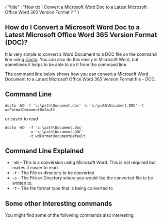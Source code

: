 {
    "title" : "How do I Convert a Microsoft Word Doc to a Latest Microsoft Office Word 365 Version Format ? " 
}

How do I Convert a Microsoft Word Doc to a Latest Microsoft Office Word 365 Version Format  (DOC)?         
-

It is very simple to convert a Word Document to a DOC file  on the command line using [Docto](https://github.com/tobya/docto). You can also do this easily in Microsoft Word, but sometimes it helps to be able to do it from the command line.  

The command line below shows how you can convert a Microsoft Word Document to a Latest Microsoft Office Word 365 Version Format  file - DOC.

Command Line 
-

 ````
 docto -WD -f 'c:\path\Document.doc' -o 'c:\path\Document.DOC' -t wdFormatDocumentDefault
 ````
 or easier to read
 ````
 docto -WD  -f 'c:\path\Document.doc' 
            -o 'c:\path\Document.DOC' 
            -t wdFormatDocumentDefault
 ````

Command Line Explained 
-

 - `-WD` -  This is a conversion using Microsoft Word.  This is not required but makes it easier to read
 - `-f` -  The File or directory to be converted 
 - `-o` -  The File or Directory where you would like the converted file to be written to.
 - `-T` -  The file format type that is being converted to




Some other interesting commands
-

You might find some of the following commands also interesting.

    

